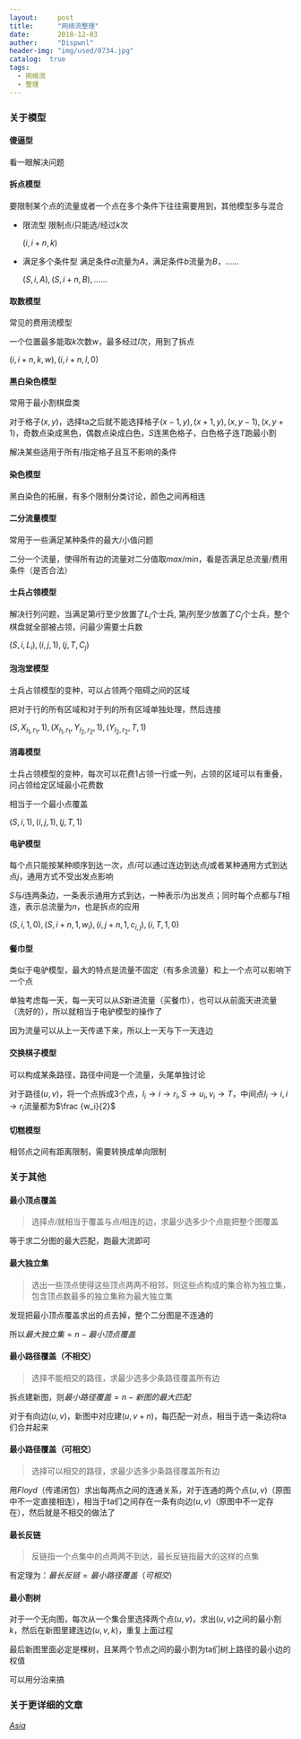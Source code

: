 ```yaml
---
layout:     post
title:      "网络流整理"
date:       2018-12-03
auther:     "Dispwnl"
header-img: "img/used/0734.jpg"
catalog:  true
tags:
  - 网络流
  - 整理
---
```

### 关于模型
#### 傻逼型
看一眼解决问题

#### 拆点模型
要限制某个点的流量或者一个点在多个条件下往往需要用到，其他模型多与混合

- 限流型
    限制点$i$只能选/经过$k$次

    $(i,i+n,k)$
- 满足多个条件型
    满足条件$a$流量为$A$，满足条件$b$流量为$B$，……

    $(S,i,A),(S,i+n,B),……$

#### 取数模型
常见的费用流模型

一个位置最多能取$k$次数$w$，最多经过$l$次，用到了拆点

$(i,i+n,k,w),(i,i+n,l,0)$

#### 黑白染色模型
常用于最小割棋盘类

对于格子$(x,y)$，选择ta之后就不能选择格子$(x-1,y),(x+1,y),(x,y-1),(x,y+1)$，奇数点染成黑色，偶数点染成白色，$S$连黑色格子，白色格子连$T$跑最小割

解决某些适用于所有/指定格子且互不影响的条件

#### 染色模型
黑白染色的拓展，有多个限制分类讨论，颜色之间再相连

#### 二分流量模型
常用于一些满足某种条件的最大/小值问题

二分一个流量，使得所有边的流量对二分值取$max/min$，看是否满足总流量/费用条件（是否合法）

#### 士兵占领模型
解决行列问题，当满足第$i$行至少放置了$L_i$个士兵, 第$j$列至少放置了$C_j$个士兵，整个棋盘就全部被占领，问最少需要士兵数

$(S,i,L_i),(i,j,1),(j,T,C_j)$

#### 泡泡堂模型
士兵占领模型的变种，可以占领两个阻碍之间的区域

把对于行的所有区域和对于列的所有区域单独处理，然后连接

$(S,X_{l_1,r_1},1),(X_{l_1,r_1},Y_{l_2,r_2},1),(Y_{l_2,r_2},T,1)$

#### 消毒模型
士兵占领模型的变种，每次可以花费$1$占领一行或一列，占领的区域可以有重叠，问占领给定区域最小花费数

相当于一个最小点覆盖

$(S,i,1),(i,j,1),(j,T,1)$

#### 电驴模型
每个点只能按某种顺序到达一次，点$i$可以通过连边到达点$j$或者某种通用方式到达点$j$，通用方式不受出发点影响

$S$与$i$连两条边，一条表示通用方式到达，一种表示$i$为出发点；同时每个点都与$T$相连，表示总流量为$n$，也是拆点的应用

$(S,i,1,0),(S,i+n,1,w_i),(i,j+n,1,c_{i,j}),(i,T,1,0)$

#### 餐巾型
类似于电驴模型，最大的特点是流量不固定（有多余流量）和上一个点可以影响下一个点

单独考虑每一天，每一天可以从$S$新进流量（买餐巾），也可以从前面天进流量（洗好的），所以就相当于电驴模型的操作了

因为流量可以从上一天传递下来，所以上一天与下一天连边

#### 交换棋子模型
可以构成某条路径，路径中间是一个流量，头尾单独讨论

对于路径$(u,v)$，将一个点拆成$3$个点，$l_i\rightarrow i \rightarrow r_i,S\rightarrow u_i,v_i\rightarrow T$，中间点$l_i\rightarrow i,i\rightarrow r_i$流量都为$\frac {w_i}{2}$

#### 切糕模型
相邻点之间有距离限制，需要转换成单向限制

### 关于其他
#### 最小顶点覆盖
> 选择点$i$就相当于覆盖与点$i$相连的边，求最少选多少个点能把整个图覆盖

等于求二分图的最大匹配，跑最大流即可

#### 最大独立集
> 选出一些顶点使得这些顶点两两不相邻，则这些点构成的集合称为独立集，包含顶点数最多的独立集称为最大独立集

发现把最小顶点覆盖求出的点去掉，整个二分图是不连通的

所以$最大独立集=n-最小顶点覆盖$

#### 最小路径覆盖（不相交）

> 选择不能相交的路径，求最少选多少条路径覆盖所有边

拆点建新图，则$最小路径覆盖=n-新图的最大匹配$

对于有向边$(u,v)$，新图中对应建$(u,v+n)$，每匹配一对点，相当于选一条边将ta们合并起来

#### 最小路径覆盖（可相交）

> 选择可以相交的路径，求最少选多少条路径覆盖所有边

用$Floyd$（传递闭包）求出每两点之间的连通关系，对于连通的两个点$(u,v)$（原图中不一定直接相连），相当于ta们之间存在一条有向边$(u,v)$（原图中不一定存在），然后就是不相交的做法了

#### 最长反链

> 反链指一个点集中的点两两不到达，最长反链指最大的这样的点集

有定理为：$最长反链=最小路径覆盖（可相交）$

#### 最小割树
对于一个无向图，每次从一个集合里选择两个点$(u,v)$，求出$(u,v)$之间的最小割$k$，然后在新图里建连边$(u,v,k)$，重复上面过程

最后新图里面必定是棵树，且某两个节点之间的最小割为ta们树上路径的最小边的权值

可以用分治来搞

### 关于更详细的文章
[$Asia$](https://www.cnblogs.com/victorique/p/8560656.html#autoid-1-9-12)
